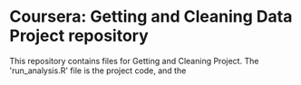 Coursera: Getting and Cleaning Data Project repository
============================

This repository contains files for Getting and Cleaning Project.
The 'run_analysis.R' file is the project code, and the

